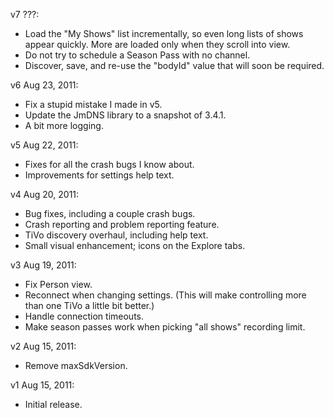 v7 ???:
* Load the "My Shows" list incrementally, so even long lists of shows appear
  quickly.  More are loaded only when they scroll into view.
* Do not try to schedule a Season Pass with no channel.
* Discover, save, and re-use the "bodyId" value that will soon be required.

v6 Aug 23, 2011:
* Fix a stupid mistake I made in v5.
* Update the JmDNS library to a snapshot of 3.4.1.
* A bit more logging.

v5 Aug 22, 2011:
* Fixes for all the crash bugs I know about.
* Improvements for settings help text.

v4 Aug 20, 2011:
* Bug fixes, including a couple crash bugs.
* Crash reporting and problem reporting feature.
* TiVo discovery overhaul, including help text.
* Small visual enhancement; icons on the Explore tabs.

v3 Aug 19, 2011:
* Fix Person view.
* Reconnect when changing settings.  (This will make controlling more than one TiVo a little bit better.)
* Handle connection timeouts.
* Make season passes work when picking "all shows" recording limit.

v2 Aug 15, 2011:
* Remove maxSdkVersion.

v1 Aug 15, 2011:
* Initial release.
